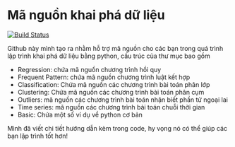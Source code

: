 # Mã nguồn khai phá dữ liệu

[![Build Status](https://travis-ci.org/joemccann/dillinger.svg?branch=master)](https://travis-ci.org/joemccann/dillinger)

Github này mình tạo ra nhằm hỗ trợ mã nguồn cho các bạn trong quá trình lập trình khai phá dữ liệu bằng python, cấu trúc của thư mục bao gồm

  - Regression: chứa mã nguồn chương trình hồi quy
  - Frequent Pattern: chứa mã nguồn chương trình luật kết hợp
  - Classification: Chứa mã nguồn các chương trình bài toán phân lớp
  - Clustering: Chứa mã nguồn các chương trình bài toán phân cụm
  - Outliers: mã nguồn các chương trình bài toán nhận biết phần tử ngoại lai
  - Time series: mã nguồn các chương trình bài toán chuỗi thời gian
  - Basic: Chứa một số ví dụ về python cơ bản 

Mình đã viết chi tiết hướng dẫn kèm trong code, hy vọng nó  có thể giúp các bạn lập trình tốt hơn!


